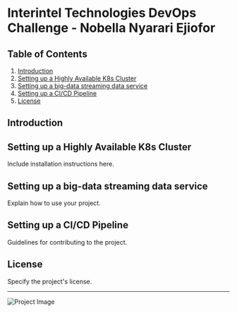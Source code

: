 # Interintel Technologies DevOps Challenge - Nobella Nyarari Ejiofor

## Table of Contents
1. [Introduction](#introduction)
2. [Setting up a Highly Available K8s Cluster](#k8scluster)
3. [Setting up a big-data streaming data service](#big-data)
4. [Setting up a CI/CD Pipeline](#pipeline)
6. [License](#license)

## Introduction



## Setting up a Highly Available K8s Cluster

Include installation instructions here.

## Setting up a big-data streaming data service

Explain how to use your project.

## Setting up a CI/CD Pipeline

Guidelines for contributing to the project.

## License

Specify the project's license.

---

![Project Image](./path/to/your/image.png)
